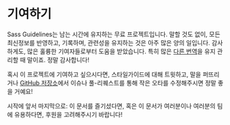 
# 기여하기

Sass Guidelines는 남는 시간에 유지하는 무료 프로젝트입니다. 말할 것도 없이, 모든 최신정보를 반영하고, 기록하며, 관련성을 유지하는 것은 아주 많은 양의 일입니다. 감사하게도, 많은 훌륭한 기여자들로부터 도움을 받았습니다. 특히 많은 <a href="#options-panel" class="link-like">다른 번역</a>을 유지 관리할 때 말이죠. 정말 감사합니다!

혹시 이 프로젝트에 기여하고 싶으시다면, 스타일가이드에 대해 트윗하고, 말을 퍼뜨리거나 [GitHub 저장소](https://github.com/KittyGiraudel/sass-guidelines)에서 이슈나 풀-리퀘스트를 통해 작은 오타를 수정해주시면 정말 좋을 거예요!

시작에 앞서 마지막으로: 이 문서를 즐기셨다면, 혹은 이 문서가 여러분이나 여러분의 팀에 유용하다면, 후원을 고려해주시기 바랍니다!
